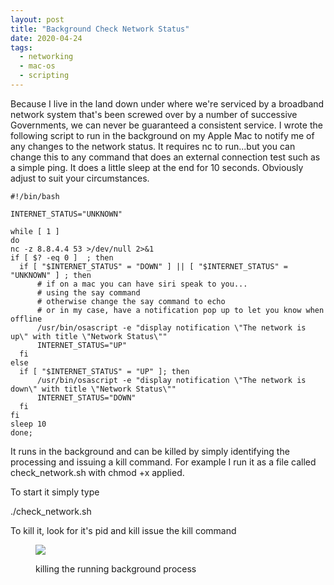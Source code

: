 ```yaml
---
layout: post
title: "Background Check Network Status"
date: 2020-04-24
tags:
  - networking
  - mac-os
  - scripting
---
```


Because I live in the land down under where we're serviced by a broadband network system that's been screwed over by a number of successive Governments, we can never be guaranteed a consistent service. I wrote the following script to run in the background on my Apple Mac to notify me of any changes to the network status. It requires nc to run...but you can change this to any command that does an external connection test such as a simple ping. It does a little sleep at the end for 10 seconds. Obviously adjust to suit your circumstances.

```
#!/bin/bash

INTERNET_STATUS="UNKNOWN"

while [ 1 ] 
do
nc -z 8.8.4.4 53 >/dev/null 2>&1
if [ $? -eq 0 ]  ; then
  if [ "$INTERNET_STATUS" = "DOWN" ] || [ "$INTERNET_STATUS" = "UNKNOWN" ] ; then
      # if on a mac you can have siri speak to you...
      # using the say command
      # otherwise change the say command to echo
      # or in my case, have a notification pop up to let you know when offline
      /usr/bin/osascript -e "display notification \"The network is up\" with title \"Network Status\""
      INTERNET_STATUS="UP"
  fi
else
  if [ "$INTERNET_STATUS" = "UP" ]; then
      /usr/bin/osascript -e "display notification \"The network is down\" with title \"Network Status\""
      INTERNET_STATUS="DOWN"
  fi
fi
sleep 10 
done;
```

It runs in the background and can be killed by simply identifying the processing and issuing a kill command. For example I run it as a file called check\_network.sh with chmod +x applied.

To start it simply type

./check\_network.sh

To kill it, look for it's pid and kill issue the kill command

<figure>

![](/images/2020-04-24-kill_ps.jpg)

<figcaption>

killing the running background process

</figcaption>

</figure>
